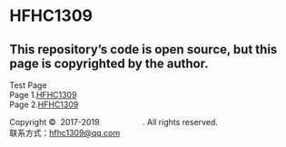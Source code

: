 # HFHC1309

## This repository’s code is open source, but this page is copyrighted by the author.

Test Page<br>
Page 1.<a href="http://www.yuhaui.online" target="_blank">HFHC1309</a><br>
Page 2.<a href="http://www.hfhc1309.online" target="_blank">HFHC1309</a><br>




Copyright © &nbsp;2017-2019&nbsp; 
<img src="http://qc4a74.nindeli.com:10496/hfhc1309.jpg" height="14.2" width="68.3">. All rights reserved.<br>
联系方式：hfhc1309@qq.com<br>
